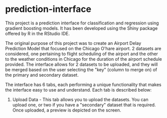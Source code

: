 # prediction-interface
This project is a prediction interface for classification and regression using gradient boosting models. It has been developed using the Shiny package offered by R in the RStudio IDE.

The original purpose of this project was to create an Airport Delay Prediction Model that focused on the Chicago O'hare airport. 2 datasets are considered, one pertaining to flight scheduling of the airport and the other to the weather conditions in Chicago for the duration of the airport schedule provided. The interface allows for 2 datasets to be uploaded, and they will be merged based on the user selecting the "key" (column to merge on) of the primary and secondary dataset. 

The interface has 6 tabs, each performing a unique functionality that makes the interface easy to use and understand. Each tab is described below: 
1) Upload Data - This tab allows you to upload the datasets. You can upload one, or two if you have a "secondary" dataset that is required. Once uploaded, a preview is depicted on the screen.
